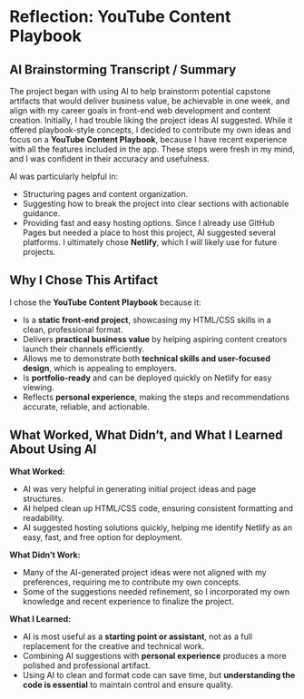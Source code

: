 # Reflection: YouTube Content Playbook

## AI Brainstorming Transcript / Summary
The project began with using AI to help brainstorm potential capstone artifacts that would deliver business value, be achievable in one week, and align with my career goals in front-end web development and content creation. Initially, I had trouble liking the project ideas AI suggested. While it offered playbook-style concepts, I decided to contribute my own ideas and focus on a **YouTube Content Playbook**, because I have recent experience with all the features included in the app. These steps were fresh in my mind, and I was confident in their accuracy and usefulness.

AI was particularly helpful in:
- Structuring pages and content organization.
- Suggesting how to break the project into clear sections with actionable guidance.
- Providing fast and easy hosting options. Since I already use GitHub Pages but needed a place to host this project, AI suggested several platforms. I ultimately chose **Netlify**, which I will likely use for future projects.

## Why I Chose This Artifact
I chose the **YouTube Content Playbook** because it:
- Is a **static front-end project**, showcasing my HTML/CSS skills in a clean, professional format.
- Delivers **practical business value** by helping aspiring content creators launch their channels efficiently.
- Allows me to demonstrate both **technical skills and user-focused design**, which is appealing to employers.
- Is **portfolio-ready** and can be deployed quickly on Netlify for easy viewing.
- Reflects **personal experience**, making the steps and recommendations accurate, reliable, and actionable.

## What Worked, What Didn’t, and What I Learned About Using AI
**What Worked:**
- AI was very helpful in generating initial project ideas and page structures.
- AI helped clean up HTML/CSS code, ensuring consistent formatting and readability.
- AI suggested hosting solutions quickly, helping me identify Netlify as an easy, fast, and free option for deployment.

**What Didn’t Work:**
- Many of the AI-generated project ideas were not aligned with my preferences, requiring me to contribute my own concepts.
- Some of the suggestions needed refinement, so I incorporated my own knowledge and recent experience to finalize the project.

**What I Learned:**
- AI is most useful as a **starting point or assistant**, not as a full replacement for the creative and technical work.
- Combining AI suggestions with **personal experience** produces a more polished and professional artifact.
- Using AI to clean and format code can save time, but **understanding the code is essential** to maintain control and ensure quality.
